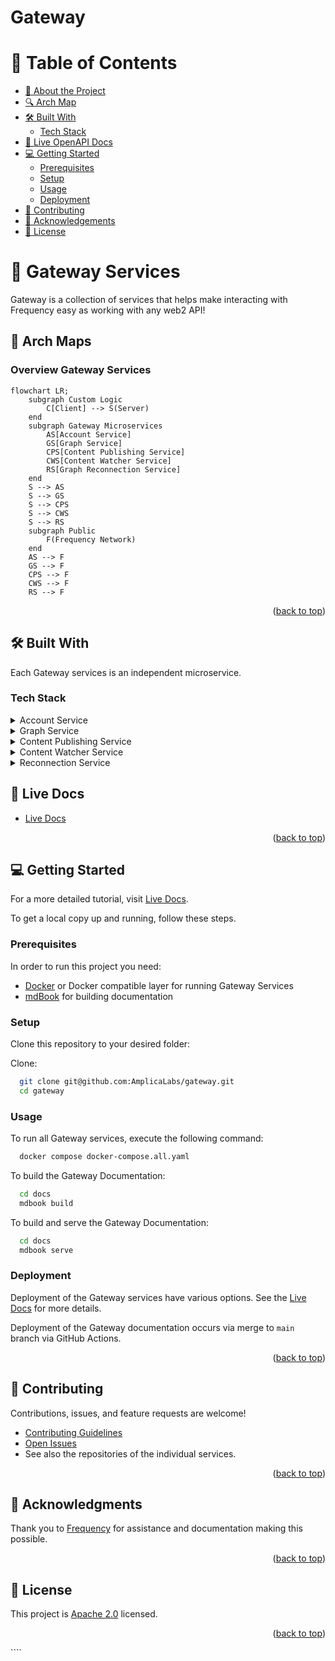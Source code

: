 # Gateway

<!-- TABLE OF CONTENTS -->

# 📗 Table of Contents

- [📖 About the Project](#about-project)
- [🔍 Arch Map](#-arch-maps)
- [🛠 Built With](#-built-with)
  - [Tech Stack](#tech-stack)
- [🚀 Live OpenAPI Docs](#-live-docs)
- [💻 Getting Started](#-getting-started)
  - [Prerequisites](#prerequisites)
  - [Setup](#setup)
  - [Usage](#usage)
  - [Deployment](#deployment)
- [🤝 Contributing](#-contributing)
- [🙏 Acknowledgements](#-acknowledgements)
- [📝 License](#-license)

<!-- PROJECT DESCRIPTION -->

# 📖 Gateway Services <a name="about-project"></a>

Gateway is a collection of services that helps make interacting with Frequency easy as working with any web2 API!

<!-- Mermaid Arch maps -->

## 🔭 Arch Maps

### Overview Gateway Services

```mermaid
flowchart LR;
    subgraph Custom Logic
        C[Client] --> S(Server)
    end
    subgraph Gateway Microservices
        AS[Account Service]
        GS[Graph Service]
        CPS[Content Publishing Service]
        CWS[Content Watcher Service]
        RS[Graph Reconnection Service]
    end
    S --> AS
    S --> GS
    S --> CPS
    S --> CWS
    S --> RS
    subgraph Public
        F(Frequency Network)
    end
    AS --> F
    GS --> F
    CPS --> F
    CWS --> F
    RS --> F
```

<p align="right">(<a href="#readme-top">back to top</a>)</p>

## 🛠 Built With

Each Gateway services is an independent microservice.

### Tech Stack

<details>
<summary>Account Service</summary>

- [API Documentation](https://amplicalabs.github.io/account-service/)
- [GitHub](https://github.com/AmplicaLabs/account-service)

</details>

<details>
<summary>Graph Service</summary>

- [API Documentation](https://amplicalabs.github.io/graph-service/)
- [GitHub](https://github.com/AmplicaLabs/graph-service)

</details>

<details>
<summary>Content Publishing Service</summary>

- [API Documentation](https://amplicalabs.github.io/content-publishing-service/)
- [GitHub](https://github.com/AmplicaLabs/content-publishing-service)

</details>

<details>
<summary>Content Watcher Service</summary>

- [API Documentation](https://amplicalabs.github.io/content-watcher-service/)
- [GitHub](https://github.com/AmplicaLabs/content-watcher-service)

</details>

<details>
<summary>Reconnection Service</summary>

- [API Documentation](https://amplicalabs.github.io/reconnection-service/)
- [GitHub](https://github.com/AmplicaLabs/reconnection-service)

</details>

<!-- LIVE Docs -->

## 🚀 Live Docs

- [Live Docs](https://amplicalabs.github.io/gateway/)

<p align="right">(<a href="#readme-top">back to top</a>)</p>

<!-- GETTING STARTED -->

## 💻 Getting Started

For a more detailed tutorial, visit [Live Docs](https://amplicalabs.github.io/gateway/).

To get a local copy up and running, follow these steps.

### Prerequisites

In order to run this project you need:

- [Docker](https://www.docker.com) or Docker compatible layer for running Gateway Services
- [mdBook](https://rust-lang.github.io/mdBook/) for building documentation

### Setup

Clone this repository to your desired folder:

Clone:

```sh
  git clone git@github.com:AmplicaLabs/gateway.git
  cd gateway
```

### Usage

To run all Gateway services, execute the following command:

```sh
  docker compose docker-compose.all.yaml
```

To build the Gateway Documentation:

```sh
  cd docs
  mdbook build
```

To build and serve the Gateway Documentation:

```sh
  cd docs
  mdbook serve
```

### Deployment

Deployment of the Gateway services have various options. See the [Live Docs](https://amplicalabs.github.io/gateway/) for more details.

Deployment of the Gateway documentation occurs via merge to `main` branch via GitHub Actions.

<p align="right">(<a href="#readme-top">back to top</a>)</p>

<!-- CONTRIBUTING -->

## 🤝 Contributing

Contributions, issues, and feature requests are welcome!

- [Contributing Guidelines](./CONTRIBUTING.md)
- [Open Issues](https://github.com/AmplicaLabs/gateway/issues)
- See also the repositories of the individual services.

<p align="right">(<a href="#readme-top">back to top</a>)</p>

<!-- ACKNOWLEDGEMENTS -->

## 🙏 Acknowledgments

Thank you to [Frequency](https://www.frequency.xyz) for assistance and documentation making this possible.

<p align="right">(<a href="#readme-top">back to top</a>)</p>

<!-- LICENSE -->

## 📝 License

This project is [Apache 2.0](./LICENSE) licensed.

<p align="right">(<a href="#readme-top">back to top</a>)</p>
````
